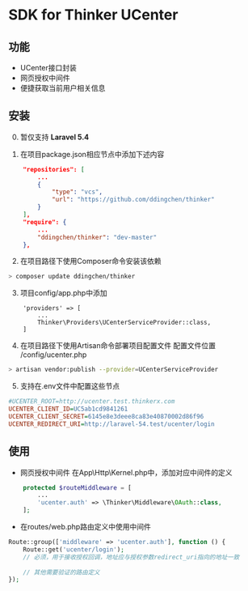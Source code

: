 # SDK for Thinker UCenter

## 功能

- UCenter接口封装
- 网页授权中间件
- 便捷获取当前用户相关信息

## 安装

0. 暂仅支持 **Laravel 5.4**

1. 在项目package.json相应节点中添加下述内容
```json
    "repositories": [
        ...
        {
            "type": "vcs",
            "url": "https://github.com/ddingchen/thinker"
        }
    ],
    "require": {
        ...
        "ddingchen/thinker": "dev-master"
    },
```

2. 在项目路径下使用Composer命令安装该依赖
```sh
> composer update ddingchen/thinker
```

3. 项目config/app.php中添加
```
    'providers' => [
        ...
        Thinker\Providers\UCenterServiceProvider::class,
    ]
```

4. 在项目路径下使用Artisan命令部署项目配置文件
配置文件位置 /config/ucenter.php
```sh
> artisan vendor:publish --provider=UCenterServiceProvider
```

5. 支持在.env文件中配置这些节点
```ini
#UCENTER_ROOT=http://ucenter.test.thinkerx.com
UCENTER_CLIENT_ID=UC5ab1cd9841261
UCENTER_CLIENT_SECRET=6145e8e3deee8ca83e40870002d86f96
UCENTER_REDIRECT_URI=http://laravel-54.test/ucenter/login
```

## 使用

+ 网页授权中间件
在App\Http\Kernel.php中，添加对应中间件的定义
```php
    protected $routeMiddleware = [
        ...
        'ucenter.auth' => \Thinker\Middleware\OAuth::class,
    ];
```

+ 在routes/web.php路由定义中使用中间件
```php
Route::group(['middleware' => 'ucenter.auth'], function () {
    Route::get('ucenter/login'); 
    // 必须，用于接收授权回调，地址应与授权参数redirect_uri指向的地址一致
    
    // 其他需要验证的路由定义
});
```

